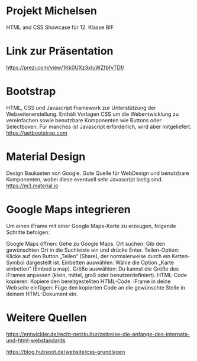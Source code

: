 # Projekt Michelsen
HTML and CSS Showcase für 12. Klasse BIF

# Link zur Präsentation
https://prezi.com/view/1Kk0UXz3xIuWZfbfvTDf/

# Bootstrap
HTML, CSS und Javascript Framework zur Unterstützung der Webseitenerstellung.
Enthält Vorlagen CSS um die Webentwicklung zu vereinfachen sowie benutzbare Komponenten wie Buttons oder Selectboxen.
Für manches ist Javascript erforderlich, wird aber mitgeliefert.
https://getbootstrap.com

# Material Design
Design Baukasten von Google. Gute Quelle für WebDesign und benutzbare Komponenten, wobei diese eventuell sehr Javascript lastig sind.
https://m3.material.io

# Google Maps integrieren
Um einen iFrame mit einer Google Maps-Karte zu erzeugen, folgende Schritte befolgen:

Google Maps öffnen: Gehe zu Google Maps.
Ort suchen: Gib den gewünschten Ort in die Suchleiste ein und drücke Enter.
Teilen-Option: Klicke auf den Button „Teilen“ (Share), der normalerweise durch ein Ketten-Symbol dargestellt ist.
Einbetten auswählen: Wähle die Option „Karte einbetten“ (Embed a map).
Größe auswählen: Du kannst die Größe des iFrames anpassen (klein, mittel, groß oder benutzerdefiniert).
HTML-Code kopieren: Kopiere den bereitgestellten HTML-Code.
iFrame in deine Webseite einfügen: Füge den kopierten Code an die gewünschte Stelle in deinem HTML-Dokument ein.

# Weitere Quellen
https://entwickler.de/recht-netzkultur/zeitreise-die-anfange-des-internets-und-html-webstandards

https://blog.hubspot.de/website/css-grundlagen
